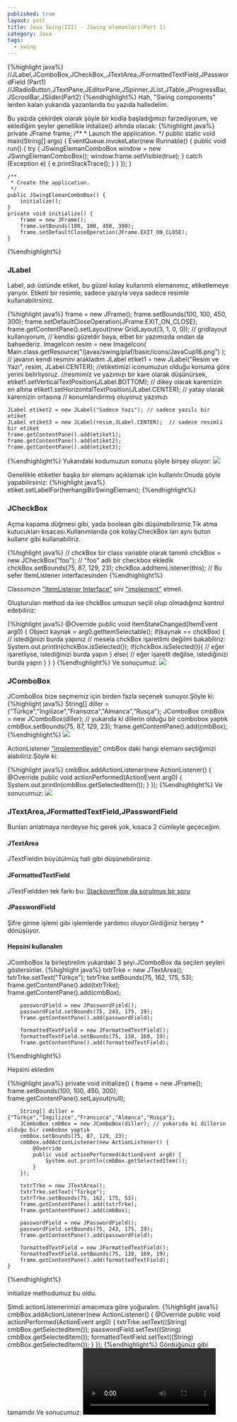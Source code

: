 ```yaml
---
published: true
layout: post
title: Java Swing(III) - JSwing elemanları(Part 1)
category: Java
tags:
  - swing
---
```

{%highlight java%}
//JLabel,JComboBox,JCheckBox,,JTextArea,JFormattedTextField,JPasswordField (Part1)
//JRadioButton,JTextPane,JEditorPane,JSpinner,JList,JTable,JProgressBar,JScroolBar,JSlider(Part2)
{%endhighlight%}
Hah, "Swing components" lerden kalan yukarıda yazanlarıda bu yazıda halledelim.

Bu yazıda çekirdek olarak şöyle bir kodla başladığımızı farzediyorum, ve eklediğim şeyler genellikle initalize() altında olacak:
{%highlight java%}
	private JFrame frame;
	/**
	 * Launch the application.
	 */
	public static void main(String[] args) {
		EventQueue.invokeLater(new Runnable() {
			public void run() {
				try {
					JSwingElemanComboBox window = new JSwingElemanComboBox();
					window.frame.setVisible(true);
				} catch (Exception e) {
					e.printStackTrace();
				}
			}
		});
	}

	/**
	 * Create the application.
	 */
	public JSwingElemanComboBox() {
		initialize();
	}
	private void initialize() {
		frame = new JFrame();
		frame.setBounds(100, 100, 450, 300);
		frame.setDefaultCloseOperation(JFrame.EXIT_ON_CLOSE);
	}
{%endhighlight%}
### JLabel

Label, adı üstünde etiket, bu güzel kolay kullanımlı elemanımız, etiketlemeye yarıyor.
Etiketi bir resimle, sadece yazıyla veya sadece resimle kullanabilirsiniz.

{%highlight java%}
	frame = new JFrame();
	frame.setBounds(100, 100, 450, 300);
	frame.setDefaultCloseOperation(JFrame.EXIT_ON_CLOSE);
	frame.getContentPane().setLayout(new GridLayout(3, 1, 0, 0));
	// gridlayout kullanıyorum,
	// kendisi güzeldir baya, elbet bir yazımızda ondan da bahsederiz.
	ImageIcon resim =  new ImageIcon(
		Main.class.getResource("/javax/swing/plaf/basic/icons/JavaCup16.png")
		); // javanın kendi resmini arakladım
	JLabel etiket1 = new JLabel("Resim ve Yazı",
                 resim,
                 JLabel.CENTER);
	//etiketimizi iconumuzun olduğu konuma göre yerini belirliyoruz.
	//resmimiz ve yazımızı bir kare olarak düşünürsek, 
	etiket1.setVerticalTextPosition(JLabel.BOTTOM); // dikey olarak karemizin en altına
	etiket1.setHorizontalTextPosition(JLabel.CENTER); // yatay olarak karemizin ortasına
	// konumlandırmış oluyoruz yazımızı
  
	JLabel etiket2 = new JLabel("Sadece Yazı"); // sadece yazılı bir etiket
	JLabel etiket3 = new JLabel(resim,JLabel.CENTER);  // sadece resimli bir etiket
	frame.getContentPane().add(etiket1);
	frame.getContentPane().add(etiket2);
	frame.getContentPane().add(etiket3);
        
{%endhighlight%}
Yukarıdaki kodumuzun sonucu şöyle birşey oluyor:
<img src="/images/javaswing/javaswing3/1.png" />

Genellikle etiketler başka bir elemanı açıklamak için kullanılır.Onuda şöyle yapabilirsiniz:
{%highlight java%}
	etiket.setLabelFor(herhangiBirSwingElemanı);
{%endhighlight%}

### JCheckBox
Açma kapama düğmesi gibi, yada boolean gibi düşünebilirsiniz.Tik atma kutucukları kısacası.Kullanımlarıda çok kolay.CheckBox ları aynı buton kullanır gibi kullanabiliriz.

{%highlight java%}
	// chckBox bir class variable olarak tanımlı
	chckBox = new JCheckBox("foo"); // "foo" adlı bir checkbox ekledik
	chckBox.setBounds(75, 87, 129, 23);
	chckBox.addItemListener(this); // Bu sefer ItemListener interfacesinden 
{%endhighlight%}

Classımızın ["ItemListener Interface"](https://docs.oracle.com/javase/7/docs/api/java/awt/event/ItemListener.html) sini ["implement"](http://selimkaratas.com.tr/wp/javada-interface.html) etmeli.

Oluşturulan method da ise chckBox umuzun seçili olup olmadığınız kontrol edebiliriz:

{%highlight java%}
	@Override
	public void itemStateChanged(ItemEvent arg0) {
		Object kaynak = arg0.getItemSelectable();
		if(kaynak == chckBox) {
        	// istediğinizi burda yapınız
		// mesela chckBox işaretlimi değilmi bakabiliriz:
        	System.out.println(chckBox.isSelected());
			if(chckBox.isSelected()){
			// eğer işaretliyse, istediğinizi burda yapın
			}
			else{
			// eğer işaretli değilse, istediğinizi burda yapın
			}
		}
	}
{%endhighlight%}
Ve sonuçumuz:
<img src="/images/javaswing/javaswing3/2.gif" />

### JComboBox

JComboBox bize seçmemiz için birden fazla seçenek sunuyor.Şöyle ki:
{%highlight java%}
	String[] diller = {"Türkçe","İngilizce","Fransızca","Almanca","Rusça"};
	JComboBox cmbBox = new JComboBox(diller); // yukarıda ki dillerin olduğu bir combobox yaptık
	cmbBox.setBounds(75, 87, 129, 23);
	frame.getContentPane().add(cmbBox);
{%endhighlight%}
<img src="/images/javaswing/javaswing3/3.png" />

ActionListener ["implementleyip"](http://selimkaratas.com.tr/wp/javada-interface.html) cmbBox daki hangi elemanı seçtiğimizi alabiliriz.Şöyle ki:

{%highlight java%}
		cmbBox.addActionListener(new ActionListener() {
			@Override
			public void actionPerformed(ActionEvent arg0) {
				System.out.println(cmbBox.getSelectedItem());
			}
		});
{%endhighlight%}
Ve sonucumuz:
<img src="/images/javaswing/javaswing3/4.gif" />

### JTextArea,JFormattedTextField,JPasswordField
Bunları anlatmaya nerdeyse hiç gerek yok, kısaca 2 cümleyle geçeceğim.

#### JTextArea
JTextFieldin büyütülmüş hali gibi düşünebilirsiniz.

#### JFormattedTextField
JTextFieldden tek farkı bu:
[Stackoverflow da sorulmuş bir soru](https://stackoverflow.com/questions/21190260/jformattedtextfield-instead-of-jtextfield)

#### JPasswordField
Şifre girme işlemi gibi işlemlerde yardımcı oluyor.Girdiğiniz herşey * dönüşüyor.

#### Hepsini kullanalım
JComboBox la birleştirelim yukardaki 3 şeyi.JComboBox da seçilen şeyleri göstersinler.
{%highlight java%}
		txtrTrke = new JTextArea();
		txtrTrke.setText("Türkçe");
		txtrTrke.setBounds(75, 162, 175, 53);
		frame.getContentPane().add(txtrTrke);
		frame.getContentPane().add(cmbBox);
		
		passwordField = new JPasswordField();
		passwordField.setBounds(75, 243, 175, 19);
		frame.getContentPane().add(passwordField);
		
		formattedTextField = new JFormattedTextField();
		formattedTextField.setBounds(75, 138, 169, 19);
		frame.getContentPane().add(formattedTextField);
{%endhighlight%}

Hepsini ekledim

{%highlight java%}
	private void initialize() {
		frame = new JFrame();
		frame.setBounds(100, 100, 450, 300);
		frame.getContentPane().setLayout(null);
		
		String[] diller = {"Türkçe","İngilizce","Fransızca","Almanca","Rusça"};
		JComboBox cmbBox = new JComboBox(diller); // yukarıda ki dillerin olduğu bir combobox yaptık
		cmbBox.setBounds(75, 87, 129, 23);
		cmbBox.addActionListener(new ActionListener() {
			@Override
			public void actionPerformed(ActionEvent arg0) {
				System.out.println(cmbBox.getSelectedItem());
			}
		});
		
		txtrTrke = new JTextArea();
		txtrTrke.setText("Türkçe");
		txtrTrke.setBounds(75, 162, 175, 53);
		frame.getContentPane().add(txtrTrke);
		frame.getContentPane().add(cmbBox);
		
		passwordField = new JPasswordField();
		passwordField.setBounds(75, 243, 175, 19);
		frame.getContentPane().add(passwordField);
		
		formattedTextField = new JFormattedTextField();
		formattedTextField.setBounds(75, 138, 169, 19);
		frame.getContentPane().add(formattedTextField);
	}
{%endhighlight%}

initialize methodumuz bu oldu.

Şimdi actionListenerimizi amacımıza göre yoğuralım.
{%highlight java%}
	cmbBox.addActionListener(new ActionListener() {
		@Override
		public void actionPerformed(ActionEvent arg0) {
			txtrTrke.setText((String) cmbBox.getSelectedItem());
			passwordField.setText((String) cmbBox.getSelectedItem());
			formattedTextField.setText((String) cmbBox.getSelectedItem());
		}
	}); 
{%endhighlight%}
Gördüğünüz gibi tamamdır.Ve sonucumuz:
<video autoplay loop src="/images/javaswing/javaswing3/5.mp4" />
